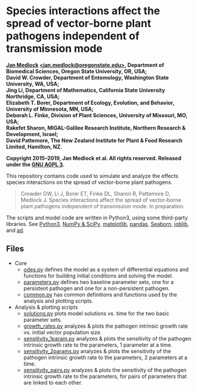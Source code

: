 Species interactions affect the spread of vector-borne plant pathogens
independent of transmission mode
======================================================================

**[Jan Medlock](http://people.oregonstate.edu/~medlockj/)
[\<jan.medlock@oregonstate.edu\>](mailto:jan.medlock@oregonstate.edu),
Department of Biomedical Sciences, Oregon State University, OR, USA; \
David W. Crowder, Department of Entomology,
Washington State University, WA, USA; \
Jing Li, Department of Mathematics,
California State University Northridge, CA, USA; \
Elizabeth T. Borer, Department of Ecology, Evolution, and Behavior,
University of Minnesota, MN, USA; \
Deborah L. Finke, Division of Plant Sciences,
University of Missouri, MO, USA; \
Rakefet Sharon, MIGAL-Galilee Research Institute,
Northern Research & Development, Israel; \
David Pattemore,
The New Zealand Institute for Plant & Food Research Limited,
Hamilton, NZ.**

**Copyright 2015–2019, Jan Medlock et al.  All rights reserved.
Released under the [GNU AGPL 3](LICENSE).**


This repository contains code used to simulate and
analyze the effects species interactions on the spread of vector-borne
plant pathogens.
> Crowder DW, Li J, Borer ET, Finke DL, Sharon R, Pattemore D,
> Medlock J.
> Species interactions affect the spread of vector-borne plant pathogens
> independent of transmission mode. In preparation.
<!-- > *Ecology*. 2019. -->
<!-- > [doi:10.1073/pnas.1620788114](https://doi.org/10.1073/pnas.1620788114). -->

The scripts and model code are written in Python3, using some
third-party libraries.  See
[Python3](https://www.python.org/),
[NumPy & SciPy](https://www.scipy.org/),
[matplotlib](https://matplotlib.org/),
[pandas](https://pandas.pydata.org/),
[Seaborn](https://seaborn.pydata.org/),
[joblib](https://github.com/joblib/joblib/), and
[ad](https://pythonhosted.org/ad/).

Files
-----

* Core
    * [odes.py](odes.py) defines the model as a system of differential
	  equations and functions for building initial conditions and
	  solving the model.
    * [parameters.py](parameters.py) defines two baseline parameter
      sets, one for a persistent pathogen and one for a non-persistent
      pathogen.
	* [common.py](common.py) has common definitions and functions used
      by the analysis and plotting scripts.
* Analysis & plotting scripts
	* [solutions.py](solutions.py) plots model solutions vs. time for
      the two basic parameter sets.
    * [growth_rates.py](growth_rates.py) analyzes & plots the pathogen
      intrinsic growth rate vs. initial vector population size.
    * [sensitivity_1param.py](sensitivity_1param.py) analyzes & plots
      the sensitivity of the pathogen intrinsic growth rate to the
	  parameters, 1 parameter at a time.
	* [sensitivity_2params.py](sensitivity_2params.py) analyzes & plots
      the sensitivity of the pathogen intrinsic growth rate to the
	  parameters, 2 parameters at a time.
	* [sensitivity_pairs.py](sensitivity_pairs.py) analyzes & plots
      the sensitivity of the pathogen intrinsic growth rate to the
	  parameters, for pairs of parameters that are linked to each
      other.
